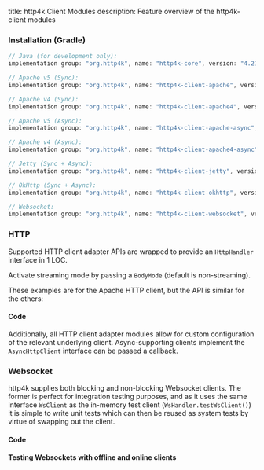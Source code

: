 title: http4k Client Modules
description: Feature overview of the http4k-client modules

### Installation (Gradle)

```groovy
// Java (for development only):
implementation group: "org.http4k", name: "http4k-core", version: "4.21.1.1"

// Apache v5 (Sync): 
implementation group: "org.http4k", name: "http4k-client-apache", version: "4.21.1.1"

// Apache v4 (Sync): 
implementation group: "org.http4k", name: "http4k-client-apache4", version: "4.21.1.1"

// Apache v5 (Async): 
implementation group: "org.http4k", name: "http4k-client-apache-async", version: "4.21.1.1"

// Apache v4 (Async): 
implementation group: "org.http4k", name: "http4k-client-apache4-async", version: "4.21.1.1"

// Jetty (Sync + Async): 
implementation group: "org.http4k", name: "http4k-client-jetty", version: "4.21.1.1"

// OkHttp (Sync + Async): 
implementation group: "org.http4k", name: "http4k-client-okhttp", version: "4.21.1.1"

// Websocket: 
implementation group: "org.http4k", name: "http4k-client-websocket", version: "4.21.1.1"
```

### HTTP
Supported HTTP client adapter APIs are wrapped to provide an `HttpHandler` interface in 1 LOC.

Activate streaming mode by passing a `BodyMode` (default is non-streaming).

These examples are for the Apache HTTP client, but the API is similar for the others:

#### Code [<img class="octocat"/>](https://github.com/http4k/http4k/blob/master/src/docs/guide/reference/clients/example_http.kt)

<script src="https://gist-it.appspot.com/https://github.com/http4k/http4k/blob/master/src/docs/guide/reference/clients/example_http.kt"></script>

Additionally, all HTTP client adapter modules allow for custom configuration of the relevant underlying client. Async-supporting clients implement the `AsyncHttpClient` interface can be passed a callback.

### Websocket
http4k supplies both blocking and non-blocking Websocket clients. The former is perfect for integration testing purposes, and as it uses the same interface `WsClient` as the in-memory test client (`WsHandler.testWsClient()`) it is simple to write unit tests which can then be reused as system tests by virtue of swapping out the client.

#### Code [<img class="octocat"/>](https://github.com/http4k/http4k/blob/master/src/docs/guide/reference/clients/example_websocket.kt)

<script src="https://gist-it.appspot.com/https://github.com/http4k/http4k/blob/master/src/docs/guide/reference/clients/example_websocket.kt"></script>

#### Testing Websockets with offline and online clients [<img class="octocat"/>](https://github.com/http4k/http4k/blob/master/src/docs/guide/reference/clients/TestingWebsockets.kt)

<script src="https://gist-it.appspot.com/https://github.com/http4k/http4k/blob/master/src/docs/guide/reference/clients/TestingWebsockets.kt"></script>
